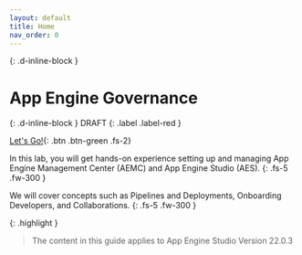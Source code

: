 ```yaml
---
layout: default
title: Home
nav_order: 0
---
```


{: .d-inline-block }
# App Engine Governance
{: .d-inline-block }
DRAFT
{: .label .label-red }

[Let's Go!][LETSGO]{: .btn .btn-green .fs-2}

In this lab, you will get hands-on experience setting up and managing App Engine Management Center (AEMC) and App Engine Studio (AES).
{: .fs-5 .fw-300 }

We will cover concepts such as Pipelines and Deployments, Onboarding Developers, and Collaborations.
{: .fs-5 .fw-300 }

{: .highlight }
> The content in this guide applies to App Engine Studio Version 22.0.3


<!-- Wrap text
|Name|Description| |
|:---|:---|:---|
|**0) Overview of App Engine** | *What is App Engine? Ready about it as well as key personas and install requirements.* | [START][Lab0]{: .btn .btn-purple}
|**1) App Engine Studio Setup Dev** | *How should you set up AES in Dev?*| [START][Lab1]{: .btn .btn-purple}
|**2) AEMC Setup in Prod - Pipeline and Environments** | *What are pipelines?  How do they help move apps between environments?* | [START][Lab2]{: .btn .btn-purple}
|**3) Configure App Intake in Prod** | *How can users apply to be App Creators?* | [START][Lab3]{: .btn .btn-purple}

|[Lab 2][Lab2]{: .btn .btn-purple } | Manage who can use AES and collaborate on apps.|
|[Lab 3][Lab3]{: .btn .btn-purple } | Set up the system to allow people to apply to build apps.|
|[Lab 4][Lab4]{: .btn .btn-purple } | Approve apps for deployment and move them through the pipeline.|
|[Lab 5][Lab5]{: .btn .btn-purple } | Application Templates|

[NEXT]: ./110_AES_Overview
[Lab1]: ./lab_1_configure
[Lab2]: ./lab_2_manage
[Lab3]: ./lab_3_manage
[Lab4]: ./lab_4_Manage_App_Deployment/
[Lab5]: ./lab_5_Bonus_Info/
-->

[LETSGO]: ./docs/aes-overview